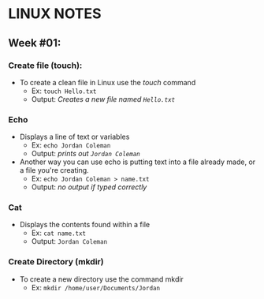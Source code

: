 # **LINUX NOTES**

## Week #01:

### Create file (touch):

- To create a clean file in Linux use the *touch* command
  - Ex: `touch Hello.txt`
  - Output: *Creates a new file named `Hello.txt`*


### Echo

- Displays a line of text or variables
  - Ex: `echo Jordan Coleman`
  - Output: *prints out `Jordan Coleman`*
- Another way you can use echo is putting text into a file already made, or a file you're creating.
  - Ex: `echo Jordan Coleman > name.txt`
  - Output: *no output if typed correctly*
 

### Cat

- Displays the contents found within a file
  - Ex: `cat name.txt`
  - Output: `Jordan Coleman`

### Create Directory (mkdir)

- To create a new directory use the command mkdir
  - Ex: `mkdir /home/user/Documents/Jordan`
